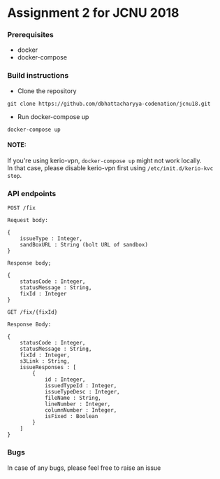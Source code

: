 # Assignment 2 for JCNU 2018

### Prerequisites

- docker
- docker-compose

### Build instructions

- Clone the repository
```
git clone https://github.com/dbhattacharyya-codenation/jcnu18.git
```

- Run docker-compose up
```
docker-compose up
```

#### NOTE:
If you're using kerio-vpn, `docker-compose up` might not work locally.  
In that case, please disable kerio-vpn first using `/etc/init.d/kerio-kvc stop`.
### API endpoints

```
POST /fix

Request body:

{
    issueType : Integer,
    sandBoxURL : String (bolt URL of sandbox)
}

Response body;

{
    statusCode : Integer,
    statusMessage : String,
    fixId : Integer
}
```

```
GET /fix/{fixId}

Response Body:

{
    statusCode : Integer,
    statusMessage : String,
    fixId : Integer,
    s3Link : String,
    issueResponses : [
        {
            id : Integer,
            issuedTypeId : Integer,
            issueTypeDesc : Integer,
            fileName : String,
            lineNumber : Integer,
            columnNumber : Integer,
            isFixed : Boolean
        }
    ]
}
```

### Bugs

In case of any bugs, please feel free to raise an issue
